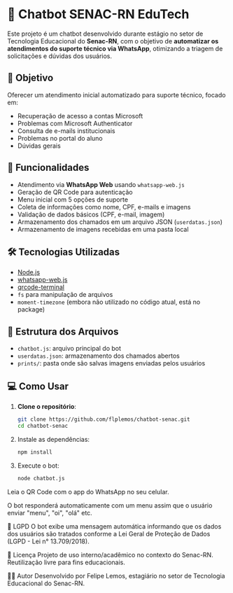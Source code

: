 # 🤖 Chatbot SENAC-RN EduTech

Este projeto é um chatbot desenvolvido durante estágio no setor de Tecnologia Educacional do **Senac-RN**, com o objetivo de **automatizar os atendimentos do suporte técnico via WhatsApp**, otimizando a triagem de solicitações e dúvidas dos usuários.

## 📌 Objetivo

Oferecer um atendimento inicial automatizado para suporte técnico, focado em:
- Recuperação de acesso a contas Microsoft
- Problemas com Microsoft Authenticator
- Consulta de e-mails institucionais
- Problemas no portal do aluno
- Dúvidas gerais

## 🚀 Funcionalidades

- Atendimento via **WhatsApp Web** usando `whatsapp-web.js`
- Geração de QR Code para autenticação
- Menu inicial com 5 opções de suporte
- Coleta de informações como nome, CPF, e-mails e imagens
- Validação de dados básicos (CPF, e-mail, imagem)
- Armazenamento dos chamados em um arquivo JSON (`userdatas.json`)
- Armazenamento de imagens recebidas em uma pasta local

## 🛠️ Tecnologias Utilizadas

- [Node.js](https://nodejs.org/)
- [whatsapp-web.js](https://github.com/pedroslopez/whatsapp-web.js)
- [qrcode-terminal](https://www.npmjs.com/package/qrcode-terminal)
- `fs` para manipulação de arquivos
- `moment-timezone` (embora não utilizado no código atual, está no package)

## 📂 Estrutura dos Arquivos

- `chatbot.js`: arquivo principal do bot
- `userdatas.json`: armazenamento dos chamados abertos
- `prints/`: pasta onde são salvas imagens enviadas pelos usuários

## 💻 Como Usar

1. **Clone o repositório**:
   ```bash
   git clone https://github.com/flplemos/chatbot-senac.git
   cd chatbot-senac
2. Instale as dependências:
   ```bash
   npm install
   ```

3. Execute o bot:
   ```bash
   node chatbot.js
   ```

Leia o QR Code com o app do WhatsApp no seu celular.

O bot responderá automaticamente com um menu assim que o usuário enviar "menu", "oi", "olá" etc.

🔐 LGPD
O bot exibe uma mensagem automática informando que os dados dos usuários são tratados conforme a Lei Geral de Proteção de Dados (LGPD - Lei n° 13.709/2018).

📄 Licença
Projeto de uso interno/acadêmico no contexto do Senac-RN. Reutilização livre para fins educacionais.

🙋‍♂️ Autor
Desenvolvido por Felipe Lemos, estagiário no setor de Tecnologia Educacional do Senac-RN.
